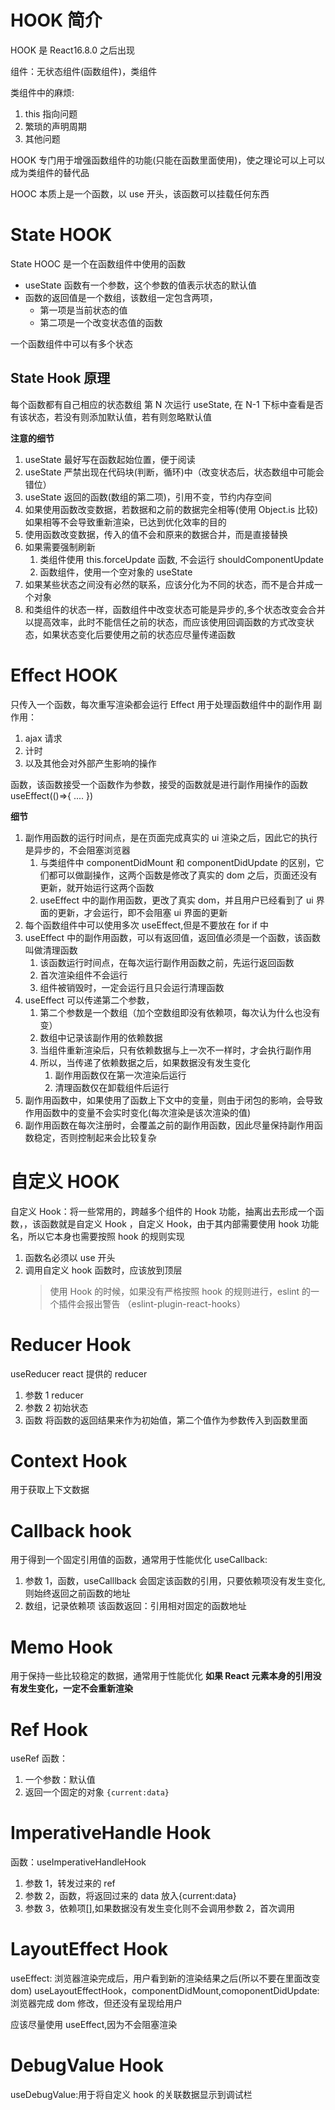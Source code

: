 # HOOK 简介

HOOK 是 React16.8.0 之后出现

组件：无状态组件(函数组件)，类组件

类组件中的麻烦:

1. this 指向问题
2. 繁琐的声明周期
3. 其他问题

HOOK 专门用于增强函数组件的功能(只能在函数里面使用)，使之理论可以上可以成为类组件的替代品

HOOC 本质上是一个函数，以 use 开头，该函数可以挂载任何东西

# State HOOK

State HOOC 是一个在函数组件中使用的函数

- useState 函数有一个参数，这个参数的值表示状态的默认值
- 函数的返回值是一个数组，该数组一定包含两项，
  - 第一项是当前状态的值
  - 第二项是一个改变状态值的函数

一个函数组件中可以有多个状态

## State Hook 原理

每个函数都有自己相应的状态数组
第 N 次运行 useState, 在 N-1 下标中查看是否有该状态，若没有则添加默认值，若有则忽略默认值

**注意的细节**

1. useState 最好写在函数起始位置，便于阅读
2. useState 严禁出现在代码块(判断，循环)中（改变状态后，状态数组中可能会错位）
3. useState 返回的函数(数组的第二项)，引用不变，节约内存空间
4. 如果使用函数改变数据，若数据和之前的数据完全相等(使用 Object.is 比较)如果相等不会导致重新渲染，已达到优化效率的目的
5. 使用函数改变数据，传入的值不会和原来的数据合并，而是直接替换
6. 如果需要强制刷新
   1. 类组件使用 this.forceUpdate 函数, 不会运行 shouldComponentUpdate
   2. 函数组件，使用一个空对象的 useState
7. 如果某些状态之间没有必然的联系，应该分化为不同的状态，而不是合并成一个对象
8. 和类组件的状态一样，函数组件中改变状态可能是异步的,多个状态改变会合并以提高效率，此时不能信任之前的状态，而应该使用回调函数的方式改变状态，如果状态变化后要使用之前的状态应尽量传递函数

# Effect HOOK

只传入一个函数，每次重写渲染都会运行 Effect
用于处理函数组件中的副作用
副作用：

1. ajax 请求
2. 计时
3. 以及其他会对外部产生影响的操作

函数，该函数接受一个函数作为参数，接受的函数就是进行副作用操作的函数 useEffect(()=>{
....
})

**细节**

1. 副作用函数的运行时间点，是在页面完成真实的 ui 渲染之后，因此它的执行是异步的，不会阻塞浏览器
   1. 与类组件中 componentDidMount 和 componentDidUpdate 的区别，它们都可以做副操作，这两个函数是修改了真实的 dom 之后，页面还没有更新，就开始运行这两个函数
   2. useEffect 中的副作用函数，更改了真实 dom，并且用户已经看到了 ui 界面的更新，才会运行，即不会阻塞 ui 界面的更新
2. 每个函数组件中可以使用多次 useEffect,但是不要放在 for if 中
3. useEffect 中的副作用函数，可以有返回值，返回值必须是一个函数，该函数叫做清理函数
   1. 该函数运行时间点，在每次运行副作用函数之前，先运行返回函数
   2. 首次渲染组件不会运行
   3. 组件被销毁时，一定会运行且只会运行清理函数
4. useEffect 可以传递第二个参数，
   1. 第二个参数是一个数组（加个空数组即没有依赖项，每次认为什么也没有变）
   2. 数组中记录该副作用的依赖数据
   3. 当组件重新渲染后，只有依赖数据与上一次不一样时，才会执行副作用
   4. 所以，当传递了依赖数据之后，如果数据没有发生变化
      1. 副作用函数仅在第一次渲染后运行
      2. 清理函数仅在卸载组件后运行
5. 副作用函数中，如果使用了函数上下文中的变量，则由于闭包的影响，会导致作用函数中的变量不会实时变化(每次渲染是该次渲染的值)
6. 副作用函数在每次注册时，会覆盖之前的副作用函数，因此尽量保持副作用函数稳定，否则控制起来会比较复杂

# 自定义 HOOK

自定义 Hook：将一些常用的，跨越多个组件的 Hook 功能，抽离出去形成一个函数，，该函数就是自定义 Hook
，自定义 Hook，由于其内部需要使用 hook 功能名，所以它本身也需要按照 hook 的规则实现

1. 函数名必须以 use 开头
2. 调用自定义 hook 函数时，应该放到顶层
   > 使用 Hook 的时候，如果没有严格按照 hook 的规则进行，eslint 的一个插件会报出警告
   > （eslint-plugin-react-hooks）

# Reducer Hook

useReducer react 提供的 reducer

1. 参数 1 reducer
2. 参数 2 初始状态
3. 函数 将函数的返回结果来作为初始值，第二个值作为参数传入到函数里面

# Context Hook

用于获取上下文数据

# Callback hook

用于得到一个固定引用值的函数，通常用于性能优化
useCallback:

1. 参数 1，函数，useCalllback 会固定该函数的引用，只要依赖项没有发生变化,则始终返回之前函数的地址
2. 数组，记录依赖项
   该函数返回：引用相对固定的函数地址

# Memo Hook

用于保持一些比较稳定的数据，通常用于性能优化
**如果 React 元素本身的引用没有发生变化，一定不会重新渲染**

# Ref Hook

useRef 函数：

1. 一个参数：默认值
2. 返回一个固定的对象 `{current:data}`

# ImperativeHandle Hook

函数：useImperativeHandleHook

1. 参数 1，转发过来的 ref
2. 参数 2，函数，将返回过来的 data 放入{current:data}
3. 参数 3，依赖项[],如果数据没有发生变化则不会调用参数 2，首次调用

# LayoutEffect Hook

useEffect: 浏览器渲染完成后，用户看到新的渲染结果之后(所以不要在里面改变 dom)
useLayoutEffectHook，componentDidMount,comoponentDidUpdate:浏览器完成 dom 修改，但还没有呈现给用户

应该尽量使用 useEffect,因为不会阻塞渲染

# DebugValue Hook

useDebugValue:用于将自定义 hook 的关联数据显示到调试栏
